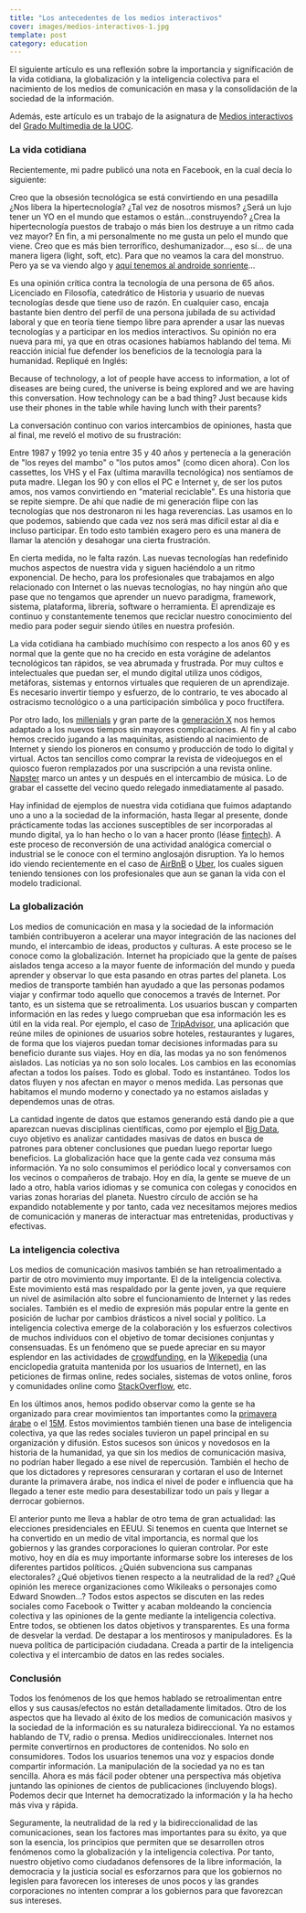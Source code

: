 ```yaml
---
title: "Los antecedentes de los medios interactivos"
cover: images/medios-interactivos-1.jpg
template: post
category: education
---
```


El siguiente artículo es una reflexión sobre la importancia y significación de la vida cotidiana, la globalización y la inteligencia colectiva para el nacimiento de los medios de comunicación en masa y la consolidación de la sociedad de la información.

Además, este artículo es un trabajo de la asignatura de [Medios interactivos](http://cv.uoc.edu/tren/trenacc/web/GAT_EXP.PLANDOCENTE?any_academico=20152&cod_asignatura=76.523&idioma=CAS&pagina=PD_PREV_PORTAL) del [Grado Multimedia de la UOC](http://estudios.uoc.edu/es/grados/multimedia/presentacion).

### La vida cotidiana

Recientemente, mi padre publicó una nota en Facebook, en la cual decía lo siguiente:

Creo que la obsesión tecnológica se está convirtiendo en una pesadilla ¿Nos libera la hipertecnología? ¿Tal vez de nosotros mismos? ¿Será un lujo tener un YO en el mundo que estamos o están...construyendo? ¿Crea la hipertecnología puestos de trabajo o más bien los destruye a un ritmo cada vez mayor? En fin, a mi personalmente no me gusta un pelo el mundo que viene. Creo que es más bien terrorífico, deshumanizador..., eso sí... de una manera ligera (light, soft, etc). Para que no veamos la cara del monstruo. Pero ya se va viendo algo y [aquí tenemos al androide sonriente](http://www.eldiario.es/cienciacritica/Evolucion-tecnologia-sueno-pesadilla_6_233136711.html)...

Es una opinión crítica contra la tecnología de una persona de 65 años. Licenciado en Filosofía, catedrático de Historia y usuario de nuevas tecnologías desde que tiene uso de razón. En cualquier caso, encaja bastante bien dentro del perfil de una persona jubilada de su actividad laboral y que en teoría tiene tiempo libre para aprender a usar las nuevas tecnologías y a participar en los medios interactivos.
Su opinión no era nueva para mi, ya que en otras ocasiones habíamos hablando del tema. Mi reacción inicial fue defender los beneficios de la tecnología para la humanidad. Repliqué en Inglés:

Because of technology, a lot of people have access to information, a lot of diseases are being cured, the universe is being explored and we are having this conversation. How technology can be a bad thing? Just because kids use their phones in the table while having lunch with their parents?

La conversación continuo con varios intercambios de opiniones, hasta que al final, me reveló el motivo de su frustración:

Entre 1987 y 1992 yo tenia entre 35 y 40 años y pertenecía a la generación de "los reyes del mambo" o "los putos amos" (como dicen ahora). Con los cassettes, los VHS y el Fax (ultima maravilla tecnológica) nos sentíamos de puta madre. Llegan los 90 y con ellos el PC e Internet y, de ser los putos amos, nos vamos convirtiendo en "material reciclable". Es una historia que se repite siempre. De ahí que nadie de mi generación flipe con las tecnologías que nos destronaron ni les haga reverencias. Las usamos en lo que podemos, sabiendo que cada vez nos será mas difícil estar al día e incluso participar. En todo esto también exagero pero es una manera de llamar la atención y desahogar una cierta frustración.

En cierta medida, no le falta razón. Las nuevas tecnologías han redefinido muchos aspectos de nuestra vida y siguen haciéndolo a un ritmo exponencial. De hecho, para los profesionales que trabajamos en algo relacionado con Internet o las nuevas tecnologías, no hay ningún año que pase que no tengamos que aprender un nuevo paradigma, framework, sistema, plataforma, librería, software o herramienta. El aprendizaje es continuo y constantemente tenemos que reciclar nuestro conocimiento del medio para poder seguir siendo útiles en nuestra profesión.

La vida cotidiana ha cambiado muchísimo con respecto a los anos 60 y es normal que la gente que no ha crecido en esta vorágine de adelantos tecnológicos tan rápidos, se vea abrumada y frustrada. Por muy cultos e intelectuales que puedan ser, el mundo digital utiliza unos códigos, metáforas, sistemas y entornos virtuales que requieren de un aprendizaje. Es necesario invertir tiempo y esfuerzo, de lo contrario, te ves abocado al ostracismo tecnológico o a una participación simbólica y poco fructífera.

Por otro lado, los [millenials](https://en.wikipedia.org/wiki/Millennials) y gran parte de la [generación X](https://en.wikipedia.org/wiki/Generation_X) nos hemos adaptado a los nuevos tiempos sin mayores complicaciones. Al fin y al cabo hemos crecido jugando a las maquinitas, asistiendo al nacimiento de Internet y siendo los pioneros en consumo y producción de todo lo digital y virtual. Actos tan sencillos como comprar la revista de videojuegos en el quiosco fueron remplazados por una suscripción a una revista online. [Napster](https://en.wikipedia.org/wiki/Napster) marco un antes y un después en el intercambio de música. Lo de grabar el cassette del vecino quedo relegado inmediatamente al pasado.

Hay infinidad de ejemplos de nuestra vida cotidiana que fuimos adaptando uno a uno a la sociedad de la información, hasta llegar al presente, donde prácticamente todas las acciones susceptibles de ser incorporadas al mundo digital, ya lo han hecho o lo van a hacer pronto (léase [fintech](https://en.wikipedia.org/wiki/Financial_technology)). A este proceso de reconversión de una actividad analógica comercial o industrial se le conoce con el termino anglosajón disruption. Ya lo hemos ido viendo recientemente en el caso de [AirBnB](https://www.airbnb.com/) o [Uber](https://www.uber.com/), los cuales siguen teniendo tensiones con los profesionales que aun se ganan la vida con el modelo tradicional.

### La globalización

Los medios de comunicación en masa y la sociedad de la información también contribuyeron a acelerar una mayor integración de las naciones del mundo, el intercambio de ideas, productos y culturas. A este proceso se le conoce como la globalización.
Internet ha propiciado que la gente de países aislados tenga acceso a la mayor fuente de información del mundo y pueda aprender y observar lo que esta pasando en otras partes del planeta. Los medios de transporte también han ayudado a que las personas podamos viajar y confirmar todo aquello que conocemos a través de Internet. Por tanto, es un sistema que se retroalimenta. Los usuarios buscan y comparten información en las redes y luego comprueban que esa información les es útil en la vida real. Por ejemplo, el caso de [TripAdvisor](https://en.wikipedia.org/wiki/TripAdvisor), una aplicación que reúne miles de opiniones de usuarios sobre hoteles, restaurantes y lugares, de forma que los viajeros puedan tomar decisiones informadas para su beneficio durante sus viajes.
Hoy en día, las modas ya no son fenómenos aislados. Las noticias ya no son solo locales. Los cambios en las economías afectan a todos los países. Todo es global. Todo es instantáneo. Todos los datos fluyen y nos afectan en mayor o menos medida. Las personas que habitamos el mundo moderno y conectado ya no estamos aisladas y dependemos unas de otras.

La cantidad ingente de datos que estamos generando está dando pie a que aparezcan nuevas disciplinas científicas, como por ejemplo el [Big Data](https://en.wikipedia.org/wiki/Big_data), cuyo objetivo es analizar cantidades masivas de datos en busca de patrones para obtener conclusiones que puedan luego reportar luego beneficios.
La globalización hace que la gente cada vez consuma más información. Ya no solo consumimos el periódico local y conversamos con los vecinos o compañeros de trabajo. Hoy en día, la gente se mueve de un lado a otro, habla varios idiomas y se comunica con colegas y conocidos en varias zonas horarias del planeta. Nuestro círculo de acción se ha expandido notablemente y por tanto, cada vez necesitamos mejores medios de comunicación y maneras de interactuar mas entretenidas, productivas y efectivas.

### La inteligencia colectiva

Los medios de comunicación masivos también se han retroalimentado a partir de otro movimiento muy importante. El de la inteligencia colectiva. Este movimiento está mas respaldado por la gente joven, ya que requiere un nivel de asimilación alto sobre el funcionamiento de Internet y las redes sociales. También es el medio de expresión más popular entre la gente en posición de luchar por cambios drásticos a nivel social y político.
La inteligencia colectiva emerge de la colaboración y los esfuerzos colectivos de muchos individuos con el objetivo de tomar decisiones conjuntas y consensuadas. Es un fenómeno que se puede apreciar en su mayor esplendor en las actividades de [crowdfunding](https://en.wikipedia.org/wiki/Crowdfunding), en la [Wikepedia](https://en.wikipedia.org/wiki/Wikipedia) (una enciclopedia gratuita mantenida por los usuarios de Internet), en las peticiones de firmas online, redes sociales, sistemas de votos online, foros y comunidades online como [StackOverflow](https://en.wikipedia.org/wiki/Stack_Overflow), etc.

En los últimos anos, hemos podido observar como la gente se ha organizado para crear movimientos tan importantes como la [primavera árabe](https://es.wikipedia.org/wiki/Primavera_%C3%81rabe) o el [15M](https://es.wikipedia.org/wiki/Movimiento_15-M). Estos movimientos también tienen una base de inteligencia colectiva, ya que las redes sociales tuvieron un papel principal en su organización y difusión. Estos sucesos son únicos y novedosos en la historia de la humanidad, ya que sin los medios de comunicación masiva, no podrían haber llegado a ese nivel de repercusión. También el hecho de que los dictadores y represores censuraran y cortaran el uso de Internet durante la primavera árabe, nos indica el nivel de poder e influencia que ha llegado a tener este medio para desestabilizar todo un país y llegar a derrocar gobiernos.

El anterior punto me lleva a hablar de otro tema de gran actualidad: las elecciones presidenciales en EEUU. Si tenemos en cuenta que Internet se ha convertido en un medio de vital importancia, es normal que los gobiernos y las grandes corporaciones lo quieran controlar. Por este motivo, hoy en día es muy importante informarse sobre los intereses de los diferentes partidos políticos. ¿Quién subvenciona sus campanas electorales? ¿Qué objetivos tienen respecto a la neutralidad de la red? ¿Qué opinión les merece organizaciones como Wikileaks o personajes como Edward Snowden…? Todos estos aspectos se discuten en las redes sociales como Facebook o Twitter y acaban moldeando la conciencia colectiva y las opiniones de la gente mediante la inteligencia colectiva. Entre todos, se obtienen los datos objetivos y transparentes. Es una forma de desvelar la verdad. De destapar a los mentirosos y manipuladores. Es la nueva política de participación ciudadana. Creada a partir de la inteligencia colectiva y el intercambio de datos en las redes sociales.

### Conclusión

Todos los fenómenos de los que hemos hablado se retroalimentan entre ellos y sus causas/efectos no están detalladamente limitados. Otro de los aspectos que ha llevado al éxito de los medios de comunicación masivos y la sociedad de la información es su naturaleza bidireccional. Ya no estamos hablando de TV, radio o prensa. Medios unidireccionales. Internet nos permite convertirnos en productores de contenidos. No solo en consumidores. Todos los usuarios tenemos una voz y espacios donde compartir información. La manipulación de la sociedad ya no es tan sencilla. Ahora es más fácil poder obtener una perspectiva más objetiva juntando las opiniones de cientos de publicaciones (incluyendo blogs). Podemos decir que Internet ha democratizado la información y la ha hecho más viva y rápida.

Seguramente, la neutralidad de la red y la bidireccionalidad de las comunicaciones, sean los factores mas importantes para su éxito, ya que son la esencia, los principios que permiten que se desarrollen otros fenómenos como la globalización y la inteligencia colectiva. Por tanto, nuestro objetivo como ciudadanos defensores de la libre información, la democracia y la justicia social es esforzarnos para que los gobiernos no legislen para favorecen los intereses de unos pocos y las grandes corporaciones no intenten comprar a los gobiernos para que favorezcan sus intereses.
